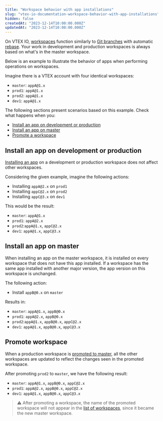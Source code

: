 ```yaml
---
title: "Workspace behavior with app installations"
slug: "vtex-io-documentation-workspace-behavior-with-app-installations"
hidden: false
createdAt: "2023-12-14T10:00:00.000Z"
updatedAt: "2023-12-14T10:00:00.000Z"
---
```


On VTEX IO, [workspaces](https://developers.vtex.com/docs/guides/vtex-io-documentation-workspace) function similarly to [Git branches](https://git-scm.com/book/en/v2/Git-Branching-Branches-in-a-Nutshell) with automatic [rebase](https://git-scm.com/book/en/v2/Git-Branching-Rebasing). Your work in development and production workspaces is always based on what's in the master workspace.

Below is an example to illustrate the behavior of apps when performing operations on workspaces.

Imagine there is a VTEX account with four identical workspaces:

- `master`: `appA@1.x`
- `prod1`: `appA@1.x`
- `prod2`: `appA@1.x`
- `dev1`: `appA@1.x`

The following sections present scenarios based on this example. Check what happens when you:

- [Install an app on development or production](#install-an-app-on-development-or-production)
- [Install an app on master](#install-an-app-on-master)
- [Promote a workspace](#promote-a-workspace)

## Install an app on development or production

[Installing an app](https://developers.vtex.com/docs/guides/vtex-io-documentation-installing-an-app) on a development or production workspace does not affect other workspaces.

Considering the given example, imagine the following actions:

- Installing `appA@2.x` on `prod1`
- Installing `appC@2.x` on `prod2`
- Installing `appC@3.x` on `dev1`

This would be the result:

- `master`: `appA@1.x`
- `prod1`: `appA@2.x`
- `prod2`:`appA@1.x`, `appC@2.x`
- `dev1`: `appA@1.x`, `appC@3.x`

## Install an app on master

When installing an app on the master workspace, it is installed on every workspace that does not have this app installed. If a workspace has the same app installed with another major version, the app version on this workspace is unchanged.

The following action:

- Install `appB@0.x` on `master`

Results in:

- `master`: `appA@1.x`, `appB@0.x`
- `prod1`: `appA@2.x`, `appB@0.x`
- `prod2`:`appA@1.x`, `appB@0.x`, `appC@2.x`
- `dev1`: `appA@1.x`, `appB@0.x`, `appC@3.x`

## Promote workspace

When a production workspace is [promoted to master](https://developers.vtex.com/docs/guides/vtex-io-documentation-promoting-a-workspace-to-master), all the other workspaces are updated to reflect the changes seen in the promoted workspace.

After promoting `prod2` to `master`, we have the following result:

- `master`: `appA@1.x`, `appB@0.x`, `appC@2.x`
- `prod1`: `appA@2.x`, `appB@0.x`, `appC@2.x`
- `dev1`: `appA@1.x`, `appB@0.x`, `appC@3.x`

> ⚠ After promoting a workspace, the name of the promoted workspace will not appear in the [list of workspaces](https://developers.vtex.com/docs/guides/vtex-io-documentation-vtex-io-cli-command-reference#workspace-list), since it became the new master workspace.
